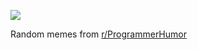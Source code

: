 ![](https://preview.redd.it/46abeelgs0lf1.png?width=640&crop=smart&auto=webp&s=df8e35c3ae0cb914a23)

 Random memes from [r/ProgrammerHumor](https://www.reddit.com/r/ProgrammerHumor/)
